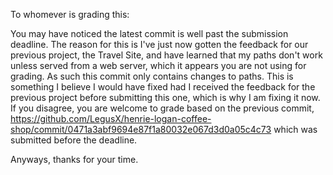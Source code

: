 To whomever is grading this:

You may have noticed the latest commit is well past the submission deadline. The reason for this is I've just now gotten the feedback for our previous project, the Travel Site, and have learned that my paths don't work unless served from a web server, which it appears you are not using for grading. As such this commit only contains changes to paths. This is something I believe I would have fixed had I received the feedback for the previous project before submitting this one, which is why I am fixing it now. If you disagree, you are welcome to grade based on the previous commit, https://github.com/LegusX/henrie-logan-coffee-shop/commit/0471a3abf9694e87f1a80032e067d3d0a05c4c73 which was submitted before the deadline.

Anyways, thanks for your time.
